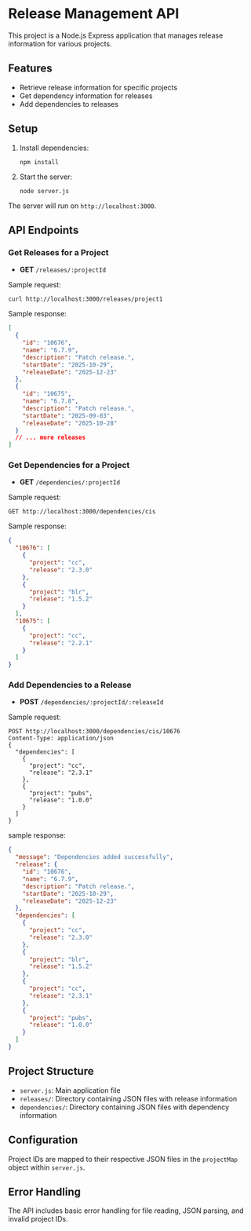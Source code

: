# Release Management API

This project is a Node.js Express application that manages release information for various projects.

## Features

- Retrieve release information for specific projects
- Get dependency information for releases
- Add dependencies to releases

## Setup

1. Install dependencies:

   ```
   npm install
   ```

2. Start the server:
   ```
   node server.js
   ```

The server will run on `http://localhost:3000`.

## API Endpoints

### Get Releases for a Project

- **GET** `/releases/:projectId`

Sample request:

```
curl http://localhost:3000/releases/project1
```

Sample response:

```json
[
  {
    "id": "10676",
    "name": "6.7.9",
    "description": "Patch release.",
    "startDate": "2025-10-29",
    "releaseDate": "2025-12-23"
  },
  {
    "id": "10675",
    "name": "6.7.8",
    "description": "Patch release.",
    "startDate": "2025-09-03",
    "releaseDate": "2025-10-28"
  }
  // ... more releases
]
```

### Get Dependencies for a Project

- **GET** `/dependencies/:projectId`

Sample request:

```
GET http://localhost:3000/dependencies/cis
```

Sample response:

```json
{
  "10676": [
    {
      "project": "cc",
      "release": "2.3.0"
    },
    {
      "project": "blr",
      "release": "1.5.2"
    }
  ],
  "10675": [
    {
      "project": "cc",
      "release": "2.2.1"
    }
  ]
}
```

### Add Dependencies to a Release

- **POST** `/dependencies/:projectId/:releaseId`

Sample request:

```
POST http://localhost:3000/dependencies/cis/10676
Content-Type: application/json
{
  "dependencies": [
    {
      "project": "cc",
      "release": "2.3.1"
    },
    {
      "project": "pubs",
      "release": "1.0.0"
    }
  ]
}
```

sample response:

```json
{
  "message": "Dependencies added successfully",
  "release": {
    "id": "10676",
    "name": "6.7.9",
    "description": "Patch release.",
    "startDate": "2025-10-29",
    "releaseDate": "2025-12-23"
  },
  "dependencies": [
    {
      "project": "cc",
      "release": "2.3.0"
    },
    {
      "project": "blr",
      "release": "1.5.2"
    },
    {
      "project": "cc",
      "release": "2.3.1"
    },
    {
      "project": "pubs",
      "release": "1.0.0"
    }
  ]
}
```

## Project Structure

- `server.js`: Main application file
- `releases/`: Directory containing JSON files with release information
- `dependencies/`: Directory containing JSON files with dependency information

## Configuration

Project IDs are mapped to their respective JSON files in the `projectMap` object within `server.js`.

## Error Handling

The API includes basic error handling for file reading, JSON parsing, and invalid project IDs.
